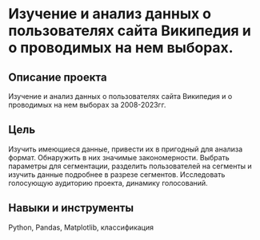 # Изучение и анализ данных о пользователях сайта Википедия и о проводимых на нем выборах.

## Описание проекта

Изучение и анализ данных о пользователях сайта Википедия и о проводимых на нем выборах за 2008-2023гг. 

## Цель

Изучить имеющиеся данные, привести их в пригодный для анализа формат. Обнаружить в них значимые закономерности. Выбрать параметры для сегментации, разделить пользователей на сегменты и изучить данные подробнее в разрезе сегментов. Исследовать голосующую аудиторию проекта, динамику голосований.

## Навыки и инструменты

Python, 
Pandas, 
Matplotlib, 
классификация


